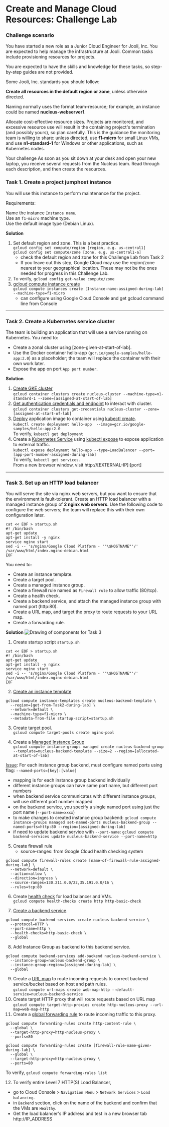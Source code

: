 # Create and Manage Cloud Resources: Challenge Lab

### Challenge scenario
You have started a new role as a Junior Cloud Engineer for Jooli, Inc. You are expected to help manage the infrastructure at Jooli. Common tasks include provisioning resources for projects.

You are expected to have the skills and knowledge for these tasks, so step-by-step guides are not provided.

Some Jooli, Inc. standards you should follow:

**Create all resources in the default region or zone**, unless otherwise directed.

Naming normally uses the format team-resource; for example, an instance could be named **nucleus-webserver1**.

Allocate cost-effective resource sizes. Projects are monitored, and excessive resource use will result in the containing project's termination (and possibly yours), so plan carefully. This is the guidance the monitoring team is willing to share: unless directed, use **f1-micro** for small Linux VMs, and use **n1-standard-1** for Windows or other applications, such as Kubernetes nodes.

Your challenge
As soon as you sit down at your desk and open your new laptop, you receive several requests from the Nucleus team. Read through each description, and then create the resources.

### Task 1. Create a project jumphost instance
You will use this instance to perform maintenance for the project.

Requirements:

Name the instance `Instance name`.  
Use an `f1-micro` machine type.  
Use the default image type (Debian Linux).  

**Solution**
1. Set default region and zone. This is a best practice.  
  `gcloud config set compute/region [region, e.g. us-central1]`  
  `gcloud config set compute/zone [zone, e.g. us-central1-a]`  
    - check the default region and zone for this Challenge Lab from Task 2
    - If you leave out this step, Google Cloud may use the region/zone nearest to your geographical location. These may not be the ones needed for progress in this Challenge Lab.    
2. To verify, `gcloud config get-value compute/zone`  
3. [gcloud compute instance create](https://cloud.google.com/sdk/gcloud/reference/compute/instances/create)  
`gcloud compute instances create [Instance-name-assigned-during-lab] --machine-type=f1-micro`   
    - can configure using Google Cloud Console and get gcloud command line from Console

<hr>

### Task 2. Create a Kubernetes service cluster
The team is building an application that will use a service running on Kubernetes. You need to:

* Create a zonal cluster using [zone-given-at-start-of-lab].
* Use the Docker container hello-app (`gcr.io/google-samples/hello-app:2.0`) as a placeholder; the team will replace the container with their own work later.
* Expose the app on port `App port number`.

**Solution**
1. [Create GKE cluster](https://cloud.google.com/sdk/gcloud/reference/container/clusters/create)  
`gcloud container clusters create nucleus-cluster --machine-type=n1-standard-1 --zone=[assigned-at-start-of-lab]`  
2. [Get authentication credentials and endpoint](https://cloud.google.com/sdk/gcloud/reference/container/clusters/get-credentials) to interact with cluster.  
`gcloud container clusters get-credentials nucleus-cluster --zone=[assigned-at-start-of-lab]`  
3. [Deploy](https://kubernetes.io/docs/concepts/workloads/controllers/deployment/) application  image to container using [kubectl create](https://kubernetes.io/docs/reference/generated/kubectl/kubectl-commands#-em-deployment-em-).  
`kubectl create deployment hello-app  --image=gcr.io/google-samples/hello-app:2.0`  
To verify, `kubectl get deployment`  
4. Create a [Kubernetes Service](https://kubernetes.io/docs/concepts/services-networking/service/) using [kubectl expose](https://kubernetes.io/docs/reference/generated/kubectl/kubectl-commands#expose) to expose application to external traffic.  
`kubectl expose deployment hello-app --type=LoadBalancer --port=[app-port-number-assigned-during-lab]`  
To verify, `kubectl get services`.   
From a new browser window, visit http://[EXTERNAL-IP]:[port]   

<hr>

### Task 3. Set up an HTTP load balancer
You will serve the site via nginx web servers, but you want to ensure that the environment is fault-tolerant. Create an HTTP load balancer with a managed instance group of **2 nginx web servers**. Use the following code to configure the web servers; the team will replace this with their own configuration later.
```
cat << EOF > startup.sh
#! /bin/bash
apt-get update
apt-get install -y nginx
service nginx start
sed -i -- 's/nginx/Google Cloud Platform - '"\$HOSTNAME"'/' /var/www/html/index.nginx-debian.html
EOF
```
You need to:
- Create an instance template.
- Create a target pool. 
- Create a managed instance group.
- Create a firewall rule named as `Firewall rule` to allow traffic (80/tcp).
- Create a health check.
- Create a backend service, and attach the managed instance group with named port (http:80).
- Create a URL map, and target the proxy to route requests to your URL map.
- Create a forwarding rule.

**Solution**
![Drawing of components for Task 3](https://github.com/TCLee-tech/Google/blob/b4fa7f3f12577182094c228cc16737b284e6fbf9/Create%20and%20Manage%20Cloud%20Resources/Task%203%20drawing.jpg)

1. Create startup script `startup.sh`
```
cat << EOF > startup.sh
#! /bin/bash
apt-get update
apt-get install -y nginx
service nginx start
sed -i -- 's/nginx/Google Cloud Platform - '"\$HOSTNAME"'/' /var/www/html/index.nginx-debian.html
EOF
```
2. [Create an instance template](https://cloud.google.com/sdk/gcloud/reference/compute/instance-templates/create)
```
gcloud compute instance-templates create nucleus-backend-template \
  --region=[get-from-Task2-during-lab] \
  --network=default \
  --machine-type=f1-micro \
  --metadata-from-file startup-script=startup.sh
```
3. Create target pool.  
`gcloud compute target-pools create nginx-pool`

4. Create a [Managed Instance Group](https://cloud.google.com/compute/docs/instance-groups)  
`gcloud compute instance-groups managed create nucleus-backend-group --template=nucleus-backend-template --size=2 --region=[allocated-at-start-of-lab]`

[Issue](https://cloud.google.com/load-balancing/docs/backend-service?&_ga=2.124613263.-405048375.1673775149#named_ports): For each instance group backend, must configure named ports using flag: `--named-ports=[key]:[value]`
  - mapping is for each instance group backend individually
  - different instance groups can have same port name, but different port numbers
  - when backend service communicates with different instance groups, will use different port number mapped
  - on the backend service, you specify a single named port using just the port name (`--port-name=xxxx`)
  - to make changes to created instance group backend: `gcloud compute instance-groups managed set-named-ports nucleus-backend-group --named-ports=http:80 --region=[assigned-during-lab]`
  - if need to update backend service with `--port-name`: `gcloud compute backend-services update nucleus-backend-service --port-name=http`

5. Create firewall rule  
   - source-ranges: from Google Cloud health checking system
```
gcloud compute firewall-rules create [name-of-firewall-rule-assigned-during-lab] \
  --network=default \
  --action=allow \
  --direction=ingress \
  --source-ranges=130.211.0.0/22,35.191.0.0/16 \
  --rules=tcp:80
```

6. Create [health check](https://cloud.google.com/load-balancing/docs/health-checks) for load balancer and VMs.  
`gcloud compute health-checks create http http-basic-check`

7. [Create a backend service](https://cloud.google.com/sdk/gcloud/reference/compute/backend-services/create).
```
gcloud compute backend-services create nucleus-backend-service \
  --protocol=HTTP \
  --port-name=http \
  --health-checks=http-basic-check \
  --global
```
8. Add Instance Group as backend to this backend service.
```
gcloud compute backend-services add-backend nucleus-backend-service \
  --instance-group=nucleus-backend-group \
  --instance-group-region=[assigned-during-lab] \
  --global
```
9. Create a [URL map](https://cloud.google.com/load-balancing/docs/url-map-concepts) to route incoming requests to correct backend service/bucket based on host and path rules.  
`gcloud compute url-maps create web-map-http --default-service=nucleus-backend-service`  
10. Create target HTTP proxy that will route requests based on URL map  
`gcloud compute target-http-proxies create http-nucleus-proxy --url-map=web-map-http`  
11. Create a [global forwarding rule](https://cloud.google.com/load-balancing/docs/using-forwarding-rules) to route incoming traffic to this proxy.
```
gcloud compute forwarding-rules create http-content-rule \
  --global \
  --target-http-proxy=http-nucleus-proxy \
  --ports=80
```
```
gcloud compute forwarding-rules create [firewall-rule-name-given-during-lab] \
  --global \
  --target-http-proxy=http-nucleus-proxy \
  --ports=80
```
To verify, `gcloud compute forwarding-rules list`

12. To verify entire Level 7 HTTP(S) Load Balancer, 
  - go to Cloud Console > `Navigation Menu` > `Network Services` > `Load balancing`.
  - in `Backend` section, click on the name of the backend and confirm that the VMs are `Healthy`.
  - Get the load balancer's IP address and test in a new browser tab http://IP_ADDRESS



